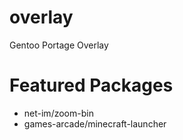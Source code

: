 # overlay
Gentoo Portage Overlay

# Featured Packages
- net-im/zoom-bin
- games-arcade/minecraft-launcher
